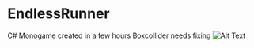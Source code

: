 # EndlessRunner
C# Monogame created in a few hours Boxcollider needs fixing
![Alt Text](https://codeforfood.io/static/media/endless.bddf4de9.gif
)

